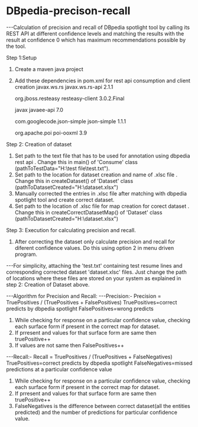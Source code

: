 # DBpedia-precison-recall
---Calculation of precision and recall of DBpedia spotlight tool by calling its REST API at different confidence levels and matching the results with the result at confidence 0 which has maximum recommendations possible by the tool.

Step 1:Setup

1) Create a maven java project 

2) Add these dependencies in pom.xml for rest api consumption and client creation
	<groupId>javax.ws.rs</groupId>
	<artifactId>javax.ws.rs-api</artifactId>
	<version>2.1.1</version>
	
	<groupId>org.jboss.resteasy</groupId>
	<artifactId>resteasy-client</artifactId>
	<version>3.0.2.Final</version>
	
	<groupId>javax</groupId>
   	<artifactId>javaee-api</artifactId>
   	<version>7.0</version>
	
	<groupId>com.googlecode.json-simple</groupId>
	<artifactId>json-simple</artifactId>
	<version>1.1.1</version>
	
	<groupId>org.apache.poi</groupId>
        <artifactId>poi-ooxml</artifactId>
        <version>3.9</version>

Step 2: Creation of dataset

1) Set path to the text file that has to be used for annotation using dbpedia rest api . Change this in main() of 'Consume' class (pathToTestData="H:\\test file\\test.txt").
2) Set path to the location for dataset creation and name of .xlsc file . Change this in createDataset() of 'Dataset' class (pathToDatasetCreated="H:\\dataset.xlsx")
3) Manually corrected the entries in .xlsc file after matching with dbpedia spotlight tool and create correct dataset.
4) Set path to the location of .xlsc file for map creation for corect dataset . Change this in createCorrectDatasetMap() of 'Dataset' class (pathToDatasetCreated="H:\\dataset.xlsx")

Step 3: Execution for calculating precision and recall.

1) After correcting the dataset only calculate precision and recall for diferent confidence values. Do this using option 2 in menu driven program.

---For simplicity, attaching the 'test.txt' containing test resume lines and corresponding corrected dataset 'dataset.xlsc' files.
Just change the path of locations where these files are stored on your system as explained in step 2: Creation of Dataset above.

---Algorithm for Precision and Recall:
---Precision:-
Precision = TruePositives / (TruePositives + FalsePositives)
TruePositives=correct predicts by dbpedia spotlight
FalsePositives=wrong predicts

1) While checking for response on a particular confidence value, checking each surface form if present in the correct map for dataset.
2) If prresent and values for that surface form are same then truePositive++
3) If values are not same then FalsePositives++

---Recall:-
Recall = TruePositives / (TruePositives + FalseNegatives)
TruePositives=correct predicts by dbpedia spotlight
FalseNegatives=missed predictions at a particular confidence value

1) While checking for response on a particular confidence value, checking each surface form if present in the correct map for dataset.
2) If prresent and values for that surface form are same then truePositive++
3) FalseNegatives is the difference between correct dataset(all the entities predicted) and the number of predictions for particular confidence value.

